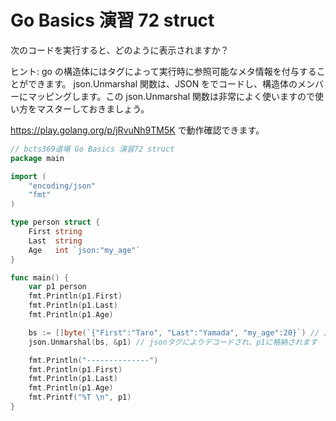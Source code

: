 # Go Basics 演習 72 struct

次のコードを実行すると、どのように表示されますか？

ヒント: go の構造体にはタグによって実行時に参照可能なメタ情報を付与することができます。 json.Unmarshal 関数は、JSON をでコードし、構造体のメンバーにマッピングします。この json.Unmarshal 関数は非常によく使いますので使い方をマスターしておきましょう。

https://play.golang.org/p/jRvuNh9TM5K で動作確認できます。

```go
// bcts369道場 Go Basics 演習72 struct
package main

import (
	"encoding/json"
	"fmt"
)

type person struct {
	First string
	Last  string
	Age   int `json:"my_age"`
}

func main() {
	var p1 person
	fmt.Println(p1.First)
	fmt.Println(p1.Last)
	fmt.Println(p1.Age)

	bs := []byte(`{"First":"Taro", "Last":"Yamada", "my_age":20}`) // JSON
	json.Unmarshal(bs, &p1) // jsonタグによりデコードされ、p1に格納されます

	fmt.Println("--------------")
	fmt.Println(p1.First)
	fmt.Println(p1.Last)
	fmt.Println(p1.Age)
	fmt.Printf("%T \n", p1)
}
```
